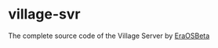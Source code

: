 # village-svr
The complete source code of the Village Server by <a href="https://github.com/EraOSBeta" rel="nofollow">EraOSBeta</a>
